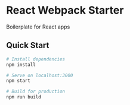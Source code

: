 # React Webpack Starter

Boilerplate for React apps

## Quick Start

```bash
# Install dependencies
npm install

# Serve on localhost:3000
npm start

# Build for production
npm run build
```
